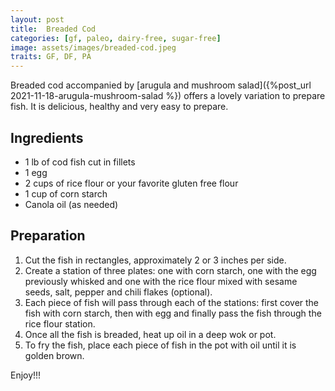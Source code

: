 ```yaml
---
layout: post
title:  Breaded Cod
categories: [gf, paleo, dairy-free, sugar-free]
image: assets/images/breaded-cod.jpeg
traits: GF, DF, PA
---
```


Breaded cod accompanied by [arugula and mushroom salad]({%post_url 2021-11-18-arugula-mushroom-salad %}) offers a lovely variation to prepare fish. It is delicious, healthy and very easy to prepare. 

## Ingredients
  
* 1 lb of cod fish cut in fillets
* 1 egg
* 2 cups of rice flour or your favorite gluten free flour
* 1 cup of corn starch
* Canola oil (as needed)



## Preparation

1. Cut the fish in rectangles, approximately 2 or 3 inches per side.
2. Create a station of three plates: one with corn starch, one with the egg previously whisked and one with the rice flour mixed with sesame seeds, salt, pepper and chili flakes (optional).
3. Each piece of fish will pass through each of the stations: first cover the fish with corn starch, then with egg and finally pass the fish through the rice flour station.
4. Once all the fish is breaded, heat up oil in a deep wok or pot.
5. To fry the fish, place each piece of fish in the pot with oil until it is golden brown.


Enjoy!!!

